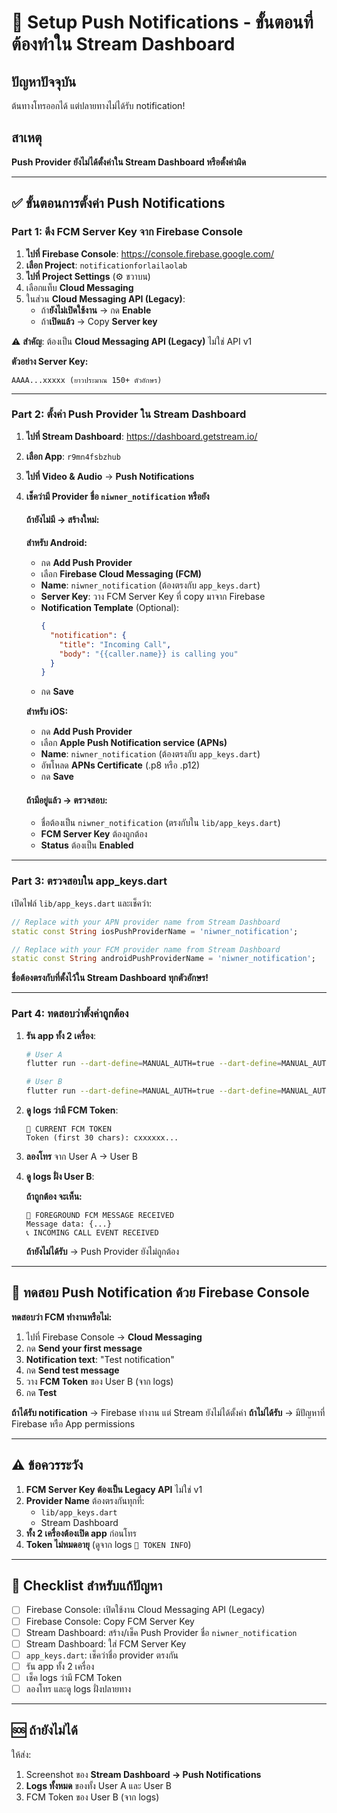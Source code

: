 # 🔔 Setup Push Notifications - ขั้นตอนที่ต้องทำใน Stream Dashboard

## ปัญหาปัจจุบัน
ต้นทางโทรออกได้ แต่ปลายทางไม่ได้รับ notification!

## สาเหตุ
**Push Provider ยังไม่ได้ตั้งค่าใน Stream Dashboard หรือตั้งค่าผิด**

---

## ✅ ขั้นตอนการตั้งค่า Push Notifications

### Part 1: ดึง FCM Server Key จาก Firebase Console

1. **ไปที่ Firebase Console**: https://console.firebase.google.com/
2. **เลือก Project**: `notificationforlailaolab`
3. **ไปที่ Project Settings** (⚙️ ขวาบน)
4. เลือกแท็บ **Cloud Messaging**
5. ในส่วน **Cloud Messaging API (Legacy)**:
   - ถ้า**ยังไม่เปิดใช้งาน** → กด **Enable**
   - ถ้า**เปิดแล้ว** → Copy **Server key**

⚠️ **สำคัญ**: ต้องเป็น **Cloud Messaging API (Legacy)** ไม่ใช่ API v1

**ตัวอย่าง Server Key:**
```
AAAA...xxxxx (ยาวประมาณ 150+ ตัวอักษร)
```

---

### Part 2: ตั้งค่า Push Provider ใน Stream Dashboard

1. **ไปที่ Stream Dashboard**: https://dashboard.getstream.io/

2. **เลือก App**: `r9mn4fsbzhub`

3. **ไปที่ Video & Audio** → **Push Notifications**

4. **เช็คว่ามี Provider ชื่อ `niwner_notification` หรือยัง**

   #### ถ้า**ยังไม่มี** → สร้างใหม่:

   **สำหรับ Android:**
   - กด **Add Push Provider**
   - เลือก **Firebase Cloud Messaging (FCM)**
   - **Name**: `niwner_notification` (ต้องตรงกับ `app_keys.dart`)
   - **Server Key**: วาง FCM Server Key ที่ copy มาจาก Firebase
   - **Notification Template** (Optional):
     ```json
     {
       "notification": {
         "title": "Incoming Call",
         "body": "{{caller.name}} is calling you"
       }
     }
     ```
   - กด **Save**

   **สำหรับ iOS:**
   - กด **Add Push Provider**
   - เลือก **Apple Push Notification service (APNs)**
   - **Name**: `niwner_notification` (ต้องตรงกับ `app_keys.dart`)
   - อัพโหลด **APNs Certificate** (.p8 หรือ .p12)
   - กด **Save**

   #### ถ้า**มีอยู่แล้ว** → ตรวจสอบ:

   - ชื่อต้องเป็น `niwner_notification` (ตรงกับใน `lib/app_keys.dart`)
   - **FCM Server Key** ต้องถูกต้อง
   - **Status** ต้องเป็น **Enabled**

---

### Part 3: ตรวจสอบใน app_keys.dart

เปิดไฟล์ `lib/app_keys.dart` และเช็คว่า:

```dart
// Replace with your APN provider name from Stream Dashboard
static const String iosPushProviderName = 'niwner_notification';

// Replace with your FCM provider name from Stream Dashboard
static const String androidPushProviderName = 'niwner_notification';
```

**ชื่อต้องตรงกับที่ตั้งไว้ใน Stream Dashboard ทุกตัวอักษร!**

---

### Part 4: ทดสอบว่าตั้งค่าถูกต้อง

1. **รัน app ทั้ง 2 เครื่อง**:

   ```bash
   # User A
   flutter run --dart-define=MANUAL_AUTH=true --dart-define=MANUAL_AUTH_USER=A

   # User B
   flutter run --dart-define=MANUAL_AUTH=true --dart-define=MANUAL_AUTH_USER=B
   ```

2. **ดู logs ว่ามี FCM Token**:

   ```
   📱 CURRENT FCM TOKEN
   Token (first 30 chars): cxxxxxx...
   ```

3. **ลองโทร** จาก User A → User B

4. **ดู logs ฝั่ง User B**:

   **ถ้าถูกต้อง จะเห็น:**
   ```
   🔔 FOREGROUND FCM MESSAGE RECEIVED
   Message data: {...}
   📞 INCOMING CALL EVENT RECEIVED
   ```

   **ถ้ายังไม่ได้รับ** → Push Provider ยังไม่ถูกต้อง

---

## 🧪 ทดสอบ Push Notification ด้วย Firebase Console

**ทดสอบว่า FCM ทำงานหรือไม่:**

1. ไปที่ Firebase Console → **Cloud Messaging**
2. กด **Send your first message**
3. **Notification text**: "Test notification"
4. กด **Send test message**
5. วาง **FCM Token** ของ User B (จาก logs)
6. กด **Test**

**ถ้าได้รับ notification** → Firebase ทำงาน แต่ Stream ยังไม่ได้ตั้งค่า
**ถ้าไม่ได้รับ** → มีปัญหาที่ Firebase หรือ App permissions

---

## ⚠️ ข้อควรระวัง

1. **FCM Server Key ต้องเป็น Legacy API** ไม่ใช่ v1
2. **Provider Name** ต้องตรงกันทุกที่:
   - `lib/app_keys.dart`
   - Stream Dashboard
3. **ทั้ง 2 เครื่องต้องเปิด app** ก่อนโทร
4. **Token ไม่หมดอายุ** (ดูจาก logs `🔑 TOKEN INFO`)

---

## 🎯 Checklist สำหรับแก้ปัญหา

- [ ] Firebase Console: เปิดใช้งาน Cloud Messaging API (Legacy)
- [ ] Firebase Console: Copy FCM Server Key
- [ ] Stream Dashboard: สร้าง/เช็ค Push Provider ชื่อ `niwner_notification`
- [ ] Stream Dashboard: ใส่ FCM Server Key
- [ ] `app_keys.dart`: เช็คว่าชื่อ provider ตรงกัน
- [ ] รัน app ทั้ง 2 เครื่อง
- [ ] เช็ค logs ว่ามี FCM Token
- [ ] ลองโทร และดู logs ฝั่งปลายทาง

---

## 🆘 ถ้ายังไม่ได้

ให้ส่ง:
1. Screenshot ของ **Stream Dashboard → Push Notifications**
2. **Logs ทั้งหมด** ของทั้ง User A และ User B
3. FCM Token ของ User B (จาก logs)
